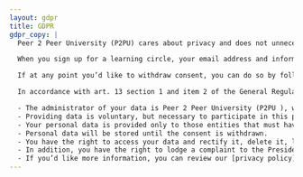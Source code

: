 ```yaml
---
layout: gdpr
title: GDPR
gdpr_copy: |
  Peer 2 Peer University (P2PU) cares about privacy and does not unnecessarily process or share your information. P2PU does not sell or give away any user data to third parties.

  When you sign up for a learning circle, your email address and information provided in the signup form will be shared with the facilitator of the learning circle. You should expect to receive at least one email when you sign up, one email per meeting and maybe one or two other emails from your facilitator with extra information and/or a request to provide your feedback on the experience. Additionally, if you opt-in to hearing about future learning opportunities from P2PU, you will receive infrequent emails (4 messages per year or less) from P2PU. 

  If at any point you’d like to withdraw consent, you can do so by following the instructions included in all messages we send you. Alternatively, you can also withdraw consent on [this page](https://learningcircles.p2pu.org/en/optout/).

  In accordance with art. 13 section 1 and item 2 of the General Regulation on the Protection of Personal Data of April 27, 2016 (GDPR) we inform that:

  - The administrator of your data is Peer 2 Peer University (P2PU ), with its registered address at 2973 16th St., Suite 300, San Francisco, CA 94110, USA under the Employer Identification Number 27-5006096.
  - Providing data is voluntary, but necessary to participate in this program.
  - Your personal data is provided only to those entities that must have access to them in order to guarantee the quality of the service (P2PU, the facilitator, and the organization hosting the learning circle).
  - Personal data will be stored until the consent is withdrawn.
  - You have the right to access your data and rectify it, delete it, limit processing, the right to transfer data, the right to withdraw consent at any time without affecting the lawfulness of the processing which was carried out on the basis of consent before its withdrawal.
  - In addition, you have the right to lodge a complaint to the President of the Office for Personal Data Protection if you feel that the processing of personal data violates the GDPR or applicable provisions regarding the processing of personal data.
  - If you’d like more information, you can review our [privacy policy](https://www.p2pu.org/privacy/), [terms or service](https://www.p2pu.org/terms/) or contact us at privacy@p2pu.org.
---
```


